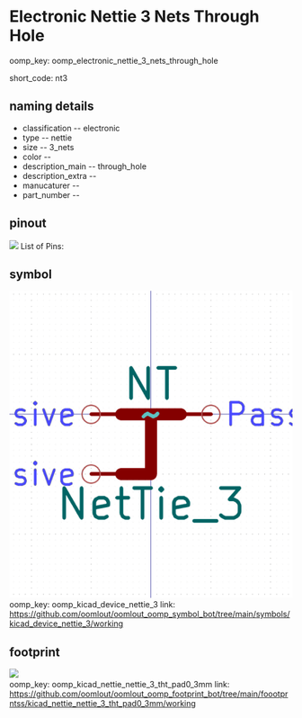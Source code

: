 # Electronic Nettie 3 Nets Through Hole
oomp_key: oomp_electronic_nettie_3_nets_through_hole  

short_code: nt3
## naming details
* classification -- electronic
* type -- nettie
* size -- 3_nets
* color -- 
* description_main -- through_hole
* description_extra -- 
* manucaturer -- 
* part_number -- 
## pinout
![](working_pinout_600.png)
List of Pins:

## symbol

![](symbol/0/working/working_600.png)  
oomp_key: oomp_kicad_device_nettie_3
link: https://github.com/oomlout/oomlout_oomp_symbol_bot/tree/main/symbols/kicad_device_nettie_3/working


## footprint

![](footprint/0/working/working_600.png)  
oomp_key: oomp_kicad_nettie_nettie_3_tht_pad0_3mm
link: https://github.com/oomlout/oomlout_oomp_footprint_bot/tree/main/foootprntss/kicad_nettie_nettie_3_tht_pad0_3mm/working
